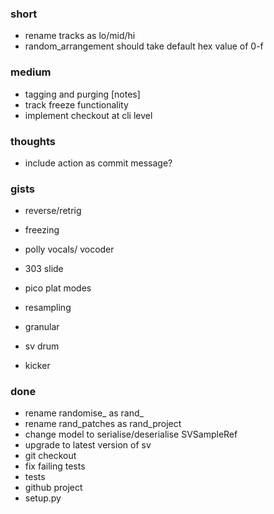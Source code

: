 ### short

- rename tracks as lo/mid/hi
- random_arrangement should take default hex value of 0-f

### medium

- tagging and purging [notes]
- track freeze functionality
- implement checkout at cli level

### thoughts

- include action as commit message?

### gists

- reverse/retrig

- freezing
- polly vocals/ vocoder
- 303 slide
- pico plat modes
- resampling

- granular
- sv drum
- kicker

### done

- rename randomise_ as rand_
- rename rand_patches as rand_project
- change model to serialise/deserialise SVSampleRef
- upgrade to latest version of sv
- git checkout
- fix failing tests
- tests
- github project
- setup.py

